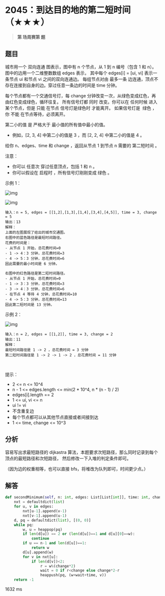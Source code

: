 # 2045：到达目的地的第二短时间（★★★）


> **第  场周赛第  题**

## 题目

城市用一个 双向连通 图表示，图中有 n 个节点，从 1 到 n 编号（包含 1 和 n）。图中的边用一个二维整数数组 edges 表示，
其中每个 edges[i] = [ui, vi] 表示一条节点 ui 和节点 vi 之间的双向连通边。
每组节点对由 最多一条 边连通，顶点不存在连接到自身的边。穿过任意一条边的时间是 time 分钟。

每个节点都有一个交通信号灯，每 change 分钟改变一次，从绿色变成红色，再由红色变成绿色，循环往复。
所有信号灯都 同时 改变。你可以在 任何时候 进入某个节点，但是 只能 在节点 信号灯是绿色时 才能离开。
如果信号灯是  绿色 ，你 不能 在节点等待，必须离开。

第二小的值 是 严格大于 最小值的所有值中最小的值。
- 例如，[2, 3, 4] 中第二小的值是 3 ，而 [2, 2, 4] 中第二小的值是 4 。

给你 n、edges、time 和 change ，返回从节点 1 到节点 n 需要的 第二短时间 。

注意：
- 你可以 任意次 穿过任意顶点，包括 1 和 n 。
- 你可以假设在 启程时 ，所有信号灯刚刚变成 绿色 。
 

示例 1：

![img](https://assets.leetcode.com/uploads/2021/09/29/e1.png) 

![img](https://assets.leetcode.com/uploads/2021/09/29/e2.png)

    输入：n = 5, edges = [[1,2],[1,3],[1,4],[3,4],[4,5]], time = 3, change = 5
    输出：13
    解释：
    上面的左图展现了给出的城市交通图。
    右图中的蓝色路径是最短时间路径。
    花费的时间是：
    - 从节点 1 开始，总花费时间=0
    - 1 -> 4：3 分钟，总花费时间=3
    - 4 -> 5：3 分钟，总花费时间=6
    因此需要的最小时间是 6 分钟。
    
    右图中的红色路径是第二短时间路径。
    - 从节点 1 开始，总花费时间=0
    - 1 -> 3：3 分钟，总花费时间=3
    - 3 -> 4：3 分钟，总花费时间=6
    - 在节点 4 等待 4 分钟，总花费时间=10
    - 4 -> 5：3 分钟，总花费时间=13
    因此第二短时间是 13 分钟。      
示例 2：

![img](https://assets.leetcode.com/uploads/2021/09/29/eg2.png)
   
    输入：n = 2, edges = [[1,2]], time = 3, change = 2
    输出：11
    解释：
    最短时间路径是 1 -> 2 ，总花费时间 = 3 分钟
    第二短时间路径是 1 -> 2 -> 1 -> 2 ，总花费时间 = 11 分钟
 

提示：
- 2 <= n <= 10^4
- n - 1 <= edges.length <= min(2 * 10^4, n * (n - 1) / 2)
- edges[i].length == 2
- 1 <= ui, vi <= n
- ui != vi
- 不含重复边
- 每个节点都可以从其他节点直接或者间接到达
- 1 <= time, change <= 10^3


 
## 分析

容易写出求最短路径的 dijkastra 算法，本题要求次短路径，那么同时记录到每个顶点的最短路径和次短路径，
然后修改一下入堆的判定条件即可。

（因为边的权重相等，也可以直接 bfs，将堆改为队列即可，时间更少点。）


## 解答

```python
def secondMinimum(self, n: int, edges: List[List[int]], time: int, change: int) -> int:
    nxt = defaultdict(list)
    for u, v in edges:
        nxt[u-1].append(v-1)
        nxt[v-1].append(u-1)
    d, pq = defaultdict(list), [(0, 0)]
    while pq:
        w, u = heappop(pq)
        if len(d[u]) == 2 or (len(d[u])==1 and d[u][0]==w):
            continue
        if u == n-1 and len(d[u])==1:
            return w
        d[u].append(w)
        for v in nxt[u]:
            if len(d[v])<2:
                r = w%(change*2)
                wait = 0 if r<change else change*2-r
                heappush(pq, (w+wait+time, v))
    return -1
```
1632 ms

